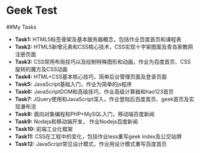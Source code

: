 # Geek Test
##My Tasks
- **Task1:** HTML5标签骨架及基本服务器概念，包括作业百度首页和课程表
- **Task2:** HTML5新增元素和CSS核心技术，CSS实现十字架图案及青岛家教网注册页面
- **Task3:** CSS常用布局技巧以及绘制特殊图形和动画，作业为百度首页、CSS旋转的魔方及CSS动画
- **Task4:** HTML+CSS基本核心技巧，简单后台管理页面及登录页面
- **Task5:** JavaScript基础入门，作业为简单的js程序
- **Task6:** JavaScriptDOM和高级技巧，作业高级计算器和hao123首页
- **Task7:** JQuery使用和JavaScript深入，作业登陆后百度首页、geek首页及实现瀑布流
- **Task8:** 面向对象编程和PHP+MySQL入门，移动端百度新闻
- **Task9:** Nodejs和移动端开发， 作业Nodejs百度新闻
- **Task10:** 前端工业化框架
- **Task11:** CSS在工程中的变化，包括作业less重写geek index及公交站牌
- **Task12:** JavaScript常见设计模式，作业用设计模式重写百度首页
